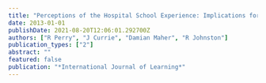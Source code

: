 ```yaml
---
title: "Perceptions of the Hospital School Experience: Implications for Pedagogy and the Use of Technology"
date: 2013-01-01
publishDate: 2021-08-20T12:06:01.292700Z
authors: ["R Perry", "J Currie", "Damian Maher", "R Johnston"]
publication_types: ["2"]
abstract: ""
featured: false
publication: "*International Journal of Learning*"
---
```


